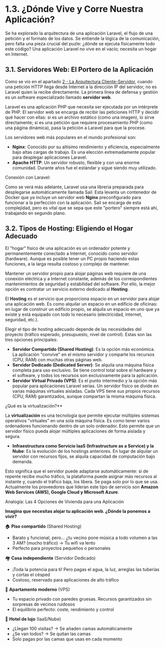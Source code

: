 # 1.3. ¿Dónde Vive y Corre Nuestra Aplicación?

Se ha explorado la arquitectura de una aplicación Laravel, el flujo de una petición y el formato de los datos. Se entiende la lógica de la comunicación, pero falta una pieza crucial del puzle: ¿dónde se ejecuta físicamente todo este código? Una aplicación Laravel no vive en el vacío; necesita un hogar en Internet.

## 3.1. Servidores Web: El Portero de la Aplicación

Como se vio en el apartado [2 - La Arquitectura Cliente-Servidor](./02-cliente-servidor.html), cuando una petición HTTP llega desde Internet a la dirección IP del servidor, no es Laravel quien la recibe directamente. La primera línea de defensa y gestión es un software especializado llamado **servidor web**.

Laravel es una aplicación PHP que necesita ser ejecutada por un intérprete de PHP. El servidor web se encarga de recibir las peticiones HTTP y decidir qué hacer con ellas: si es un archivo estático (como una imagen), lo sirve directamente; si es una petición que requiere procesamiento PHP (como una página dinámica), pasa la petición a Laravel para que la procese.

Los servidores web más populares en el mundo profesional son:

* **Nginx**: Conocido por su altísimo rendimiento y eficiencia, especialmente bajo altas cargas de trabajo. Es una elección extremadamente popular para desplegar aplicaciones Laravel.
* **Apache HTTP**: Un servidor robusto, flexible y con una enorme comunidad. Durante años fue el estándar y sigue siendo muy utilizado.

Conexión con Laravel:

Como se verá más adelante, Laravel usa una libreria preparada para desplegarse automáticamente llamada Sail. Esta levanta un contenedor de Docker que ya incluye un servidor web **Nginx** preconfigurado para funcionar a la perfección con la aplicación. Sail se encarga de esta complejidad, pero es vital que se sepa que este "portero" siempre está ahí, trabajando en segundo plano.

## 3.2. Tipos de Hosting: Eligiendo el Hogar Adecuado

El "hogar" físico de una aplicación es un ordenador potente y permanentemente conectado a Internet, conocido como servidor (hardware). Aunque es posible tener un PC propio haciendo estas funciones, a la larga resulta costoso y complejo de mantener.

Mantener un servidor propio para alojar páginas web requiere de una conexión eléctrica y a Internet constante, además de los correspondientes mantenimientos de seguridad y estabilidad del software. Por ello, la mejor opción es contratar un servicio externo dedicado al **Hosting**.

El **Hosting** es el servicio que proporciona espacio en un servidor para alojar una aplicación web. Es como alquilar un espacio en un edificio de oficinas: en lugar de construir un edificio propio, se alquila un espacio en uno que ya existe y está equipado con todo lo necesario (electricidad, internet, seguridad, etc.).

Elegir el tipo de hosting adecuado depende de las necesidades del proyecto (tráfico esperado, presupuesto, nivel de control). Estas son las tres opciones principales:

* **Servidor Compartido (Shared Hosting)**: Es la opción más económica. La aplicación "convive" en el mismo servidor y comparte los recursos (CPU, RAM) con muchas otras páginas web.
* **Servidor Dedicado (Dedicated Server)**: Se alquila una máquina física completa para uso exclusivo. Se tiene control total sobre el hardware y el software, y todos los recursos son exclusivamente para la aplicación.
* **Servidor Virtual Privado (VPS)**: Es el punto intermedio y la opción más popular para aplicaciones Laravel serias. Un servidor físico se divide en varias máquinas virtuales aisladas. Cada VPS tiene sus propios recursos (CPU, RAM) garantizados, aunque compartan la misma máquina física.

¿Qué es la virtualización?\*\*

La **virtualización** es una tecnología que permite ejecutar múltiples sistemas operativos "virtuales" en una sola máquina física. Es como tener varios ordenadores funcionando dentro de un solo ordenador. Esto permite que un servidor físico pueda alojar múltiples aplicaciones de forma aislada y segura.

* **Infraestructura como Servicio IaaS (Infrastructure as a Service) y la Nube**: Es la evolución de los hostings anteriores. En lugar de alquilar un servidor con recursos fijos, se alquila capacidad de computación bajo demanda.

Esto significa que el servidor puede adaptarse automáticamente: si de repente recibe mucho tráfico, la plataforma puede asignar más recursos al instante y, cuando el tráfico baja, los libera. Se paga solo por lo que se usa. Actualmente los proveedores que lideran este tipo de servicio son **Amazon Web Services (AWS), Google Cloud y Microsoft Azure**.

Analogía: Las 4 Opciones de Vivienda para una Aplicación

**Imagina que necesitas alojar tu aplicación web. ¿Dónde la ponemos a vivir?**

🏠 **Piso compartido** (Shared Hosting)

* Barato y funcional, pero... ¿tu vecino pone música a todo volumen a las 3 AM? (mucho tráfico) → Tu wifi va lento
* Perfecto para proyectos pequeños o personales

🏘️ **Casa independiente** (Servidor Dedicado)

* ¡Toda la potencia para ti! Pero pagas el agua, la luz, arreglas las tuberías y cortas el césped
* Costoso, reservado para aplicaciones de alto tráfico

🏢 **Apartamento moderno** (VPS)

* Tu espacio privado con paredes gruesas. Recursos garantizados sin sorpresas de vecinos ruidosos
* El equilibrio perfecto: coste, rendimiento y control

🏨 **Hotel de lujo** (IaaS/Nube)

* ¿Llegan 100 visitas? → Se añaden camas automáticamente
* ¿Se van todos? → Se quitan las camas
* Solo pagas por las camas que usas en cada momento

